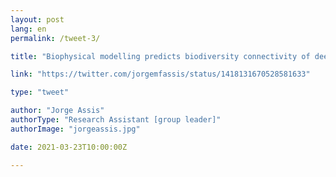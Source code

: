 ```yaml
---
layout: post
lang: en
permalink: /tweet-3/

title: "Biophysical modelling predicts biodiversity connectivity of deep marine species. #techart #rstats #biodiversity"

link: "https://twitter.com/jorgemfassis/status/1418131670528581633"

type: "tweet"

author: "Jorge Assis"
authorType: "Research Assistant [group leader]"
authorImage: "jorgeassis.jpg"

date: 2021-03-23T10:00:00Z

---
```


